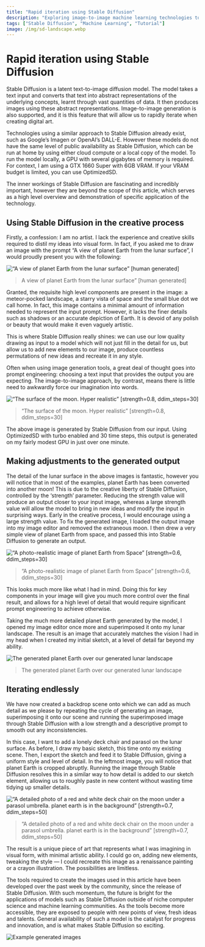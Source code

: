 ```yaml
---
title: "Rapid iteration using Stable Diffusion"
description: "Exploring image-to-image machine learning technologies to produce high fidelity variations on an initial artistic concept."
tags: ["Stable Diffusion", "Machine Learning", "Tutorial"]
image: /img/sd-landscape.webp
---
```


# Rapid iteration using Stable Diffusion

Stable Diffusion is a latent text-to-image diffusion model. The model takes a text input and converts that text into abstract representations of the underlying concepts, learnt through vast quantities of data. It then produces images using these abstract representations. Image-to-image generation is also supported, and it is this feature that will allow us to rapidly iterate when creating digital art.

Technologies using a similar approach to Stable Diffusion already exist, such as Google’s Imagen or OpenAI’s DALL-E. However these models do not have the same level of public availability as Stable Diffusion, which can be run at home by using either cloud compute or a local copy of the model. To run the model locally, a GPU with several gigabytes of memory is required. For context, I am using a GTX 1660 Super with 6GB VRAM. If your VRAM budget is limited, you can use OptimizedSD.

The inner workings of Stable Diffusion are fascinating and incredibly important, however they are beyond the scope of this article, which serves as a high level overview and demonstration of specific application of the technology.

## Using Stable Diffusion in the creative process

Firstly, a confession: I am no artist. I lack the experience and creative skills required to distil my ideas into visual form. In fact, if you asked me to draw an image with the prompt “A view of planet Earth from the lunar surface”, I would proudly present you with the following:

![“A view of planet Earth from the lunar surface” [human generated]](/img/sd-surface-drawing.webp)

> A view of planet Earth from the lunar surface” [human generated]

Granted, the requisite high level components are present in the image: a meteor-pocked landscape, a starry vista of space and the small blue dot we call home. In fact, this image contains a minimal amount of information needed to represent the input prompt. However, it lacks the finer details such as shadows or an accurate depiction of Earth. It is devoid of any polish or beauty that would make it even vaguely artistic.

This is where Stable Diffusion really shines: we can use our low quality drawing as input to a model which will not just fill in the detail for us, but allow us to add new elements to our image, produce countless permutations of new ideas and recreate it in any style.

Often when using image generation tools, a great deal of thought goes into prompt engineering: choosing a text input that provides the output you are expecting. The image-to-image approach, by contrast, means there is little need to awkwardly force our imagination into words.

![“The surface of the moon. Hyper realistic” [strength=0.8, ddim_steps=30]](/img/sd-lunar-surface.webp)

> “The surface of the moon. Hyper realistic” [strength=0.8, ddim_steps=30]

The above image is generated by Stable Diffusion from our input. Using OptimizedSD with turbo enabled and 30 time steps, this output is generated on my fairly modest GPU in just over one minute.

## Making adjustments to the generated output

The detail of the lunar surface in the above images is fantastic, however you will notice that in most of the examples, planet Earth has been converted into another moon! This is due to the creative liberty of Stable Diffusion, controlled by the ‘strength’ parameter. Reducing the strength value will produce an output closer to your input image, whereas a large strength value will allow the model to bring in new ideas and modify the input in surprising ways. Early in the creative process, I would encourage using a large strength value.
To fix the generated image, I loaded the output image into my image editor and removed the extraneous moon. I then drew a very simple view of planet Earth from space, and passed this into Stable Diffusion to generate an output.

![“A photo-realistic image of planet Earth from Space” [strength=0.6, ddim_steps=30]](/img/sd-planet-earth.webp)

> “A photo-realistic image of planet Earth from Space” [strength=0.6, ddim_steps=30]

This looks much more like what I had in mind. Doing this for key components in your image will give you much more control over the final result, and allows for a high level of detail that would require significant prompt engineering to achieve otherwise.

Taking the much more detailed planet Earth generated by the model, I opened my image editor once more and superimposed it onto my lunar landscape. The result is an image that accurately matches the vision I had in my head when I created my initial sketch, at a level of detail far beyond my ability.

![The generated planet Earth over our generated lunar landscape](/img/sd-landscape.webp)

> The generated planet Earth over our generated lunar landscape

## Iterating endlessly

We have now created a backdrop scene onto which we can add as much detail as we please by repeating the cycle of generating an image, superimposing it onto our scene and running the superimposed image through Stable Diffusion with a low strength and a descriptive prompt to smooth out any inconsistencies.

In this case, I want to add a lonely deck chair and parasol on the lunar surface. As before, I draw my basic sketch, this time onto my existing scene. Then, I export the sketch and feed it to Stable Diffusion, giving a uniform style and level of detail. In the leftmost image, you will notice that planet Earth is cropped abruptly. Running the image through Stable Diffusion resolves this in a similar way to how detail is added to our sketch element, allowing us to roughly paste in new content without wasting time tidying up smaller details.

![“A detailed photo of a red and white deck chair on the moon under a parasol umbrella. planet earth is in the background” [strength=0.7, ddim_steps=50]](/img/sd-armchair.webp)

> “A detailed photo of a red and white deck chair on the moon under a parasol umbrella. planet earth is in the background” [strength=0.7, ddim_steps=50]

The result is a unique piece of art that represents what I was imagining in visual form, with minimal artistic ability. I could go on, adding new elements, tweaking the style — I could recreate this image as a renaissance painting or a crayon illustration. The possibilities are limitless.

The tools required to create the images used in this article have been developed over the past week by the community, since the release of Stable Diffusion. With such momentum, the future is bright for the applications of models such as Stable Diffusion outside of niche computer science and machine learning communities. As the tools become more accessible, they are exposed to people with new points of view, fresh ideas and talents. General availability of such a model is the catalyst for progress and innovation, and is what makes Stable Diffusion so exciting.

![Example generated images](/img/sd-examples.webp)

